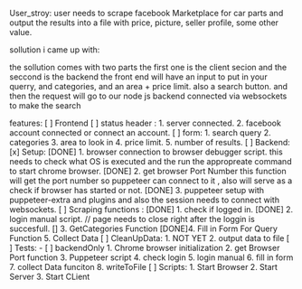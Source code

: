 User_stroy: 
user needs to scrape facebook Marketplace for car parts and output the results into a file with price, picture, seller profile, some other value. 

sollution i came up with: 

the sollution comes with two parts the first one is the client secion and the seccond is the backend 
the front end will have an input to put in your querry, and categories, and an area + price limit.  also a search button.
and then the request will go to our node js backend connected via websockets to make the search 


features: 
   [ ] Frontend 
        [ ] status header : 
            1. server connected.
            2. facebook account connected or connect an account. 
        [ ] form: 
            1. search query 
            2. categories 
            3. area to look in 
            4. price limit. 
            5. number of results.
   [ ] Backend: 
        [x] Setup:
            [DONE] 1. browser connection to browser debugger script.
                this needs to check what OS is executed and the run the appropreate command to start chrome browser. 
            [DONE] 2. get browser Port Number 
                this function will get the port number so puppeteer can connect to it , also will serve as a check if browser has started or not. 
            [DONE] 3. puppeteer setup with puppeteer-extra and plugins and also the session needs to connect with websockets.
        [ ] Scraping functions : 
            [DONE] 1. check if logged in.
            [DONE] 2. login manual script. 
                // page needs to close right after the loggin is succesfull.
            [] 3. GetCategories Function 
            [DONE]4. Fill in Form For Query Function 
            5. Collect Data
        [ ] CleanUpData:
            1. NOT YET 
            2. output data to file
        [ ] Tests: 
        - [ ] backendOnly
            1. Chrome browser initialization
            2. get Browser Port function 
            3. Puppeteer script
            4. check login 
            5. login manual 
            6. fill in form
            7. collect Data funciton 
            8. writeToFile 
    [ ] Scripts: 
            1. Start Browser 
            2. Start Server 
            3. Start CLient
